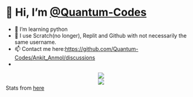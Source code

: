 # 👋 Hi, I’m [@Quantum-Codes](https://github.com/Quantum-Codes)
- 👀 I’m learning python
- 💞️ I use Scratch(no longer), Replit and Github with not necessarily the same username.
- 📫 Contact me here:https://github.com/Quantum-Codes/Ankit_Anmol/discussions
- 
<center><img src="https://github-readme-stats.vercel.app/api?username=Quantum-codes&show_icons=true&theme=tokyonight"></img><br>
<img src="https://github-readme-stats.vercel.app/api/top-langs/?username=Quantum-codes&layout=compact&theme=tokyonight"></center>
Stats from <a href="https://github.com/anuraghazra/github-readme-stats">here</a><!---
